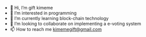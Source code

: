 - 👋 Hi, I’m gift kimeme
- 👀 I’m interested in programming
- 🌱 I’m currently learning block-chain technology
- 💞️ I’m looking to collaborate on implementing a e-voting system
- 📫 How to reach me kimemegift@gmail.com

<!---
akim-kim/akim-kim is a ✨ special ✨ repository because its `README.md` (this file) appears on your GitHub profile.
You can click the Preview link to take a look at your changes.
--->
